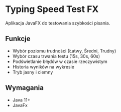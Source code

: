 # Typing Speed Test FX  
Aplikacja JavaFX do testowania szybkości pisania.  

## Funkcje  
- Wybór poziomu trudności (Łatwy, Średni, Trudny)  
- Wybór czasu trwania testu (15s, 30s, 60s)  
- Podświetlanie błędów w czasie rzeczywistym  
- Historia wyników na wykresie  
- Tryb jasny i ciemny

## Wymagania
- Java 11+
- JavaFx
